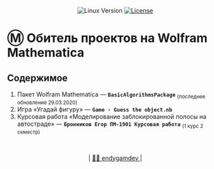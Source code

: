 <p align="center">
  <img alt="Linux Version" src="https://img.shields.io/badge/Code-Wolfram%20Mathematica-%23e6000b?style=plastic&logo=wolfram-mathematica&logoColor=white"> </a>
  <a href="https://github.com/endygamedev/linux_config/blob/main/LICENSE"> <img alt="License" src="https://img.shields.io/github/license/endygamedev/linux_config?style=plastic"> </a>
</p>

# Ⓜ️ Обитель проектов на Wolfram Mathematica

## Содержимое
1. Пакет Wolfram Mathematica — **`BasicAlgorithmsPackage`** <sub> (последнее обновление 29.03.2020) </sub>
2. Игра «Угадай фигуру» — **`Game - Guess the object.nb`**
3. Курсовая работа «Моделирование заблокированной полосы на автостраде» — **`Бронников Егор ПМ-1901 Курсовая работа`** <sub> (1 курс 2 семестр) </sub>

<br>
<p align="center">
  | <a href="https://endygamedev.github.io"> 👨‍💻 endygamdev </a> |
</p>
